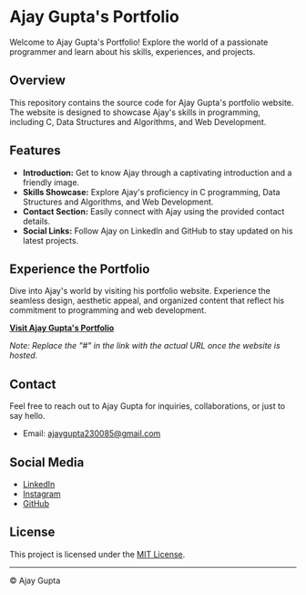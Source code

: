 # Ajay Gupta's Portfolio

Welcome to Ajay Gupta's Portfolio! Explore the world of a passionate programmer and learn about his skills, experiences, and projects.

## Overview

This repository contains the source code for Ajay Gupta's portfolio website. The website is designed to showcase Ajay's skills in programming, including C, Data Structures and Algorithms, and Web Development.

## Features

- **Introduction:** Get to know Ajay through a captivating introduction and a friendly image.
- **Skills Showcase:** Explore Ajay's proficiency in C programming, Data Structures and Algorithms, and Web Development.
- **Contact Section:** Easily connect with Ajay using the provided contact details.
- **Social Links:** Follow Ajay on LinkedIn and GitHub to stay updated on his latest projects.

## Experience the Portfolio

Dive into Ajay's world by visiting his portfolio website. Experience the seamless design, aesthetic appeal, and organized content that reflect his commitment to programming and web development.

**[Visit Ajay Gupta's Portfolio](#)**

*Note: Replace the "#" in the link with the actual URL once the website is hosted.*

## Contact

Feel free to reach out to Ajay Gupta for inquiries, collaborations, or just to say hello.

- Email: [ajaygupta230085@gmail.com](mailto:ajaygupta230085@gmail.com)

## Social Media

- [LinkedIn](https://www.linkedin.com/in/ajay-gupta-304962208)
- [Instagram](https://www.instagram.com/ajaygupta.__/)
- [GitHub](https://github.com/shivoham8)

## License

This project is licensed under the [MIT License](LICENSE).

---

© Ajay Gupta

